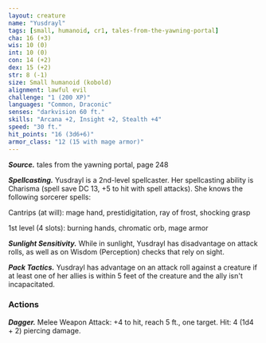 ```yaml
---
layout: creature
name: "Yusdrayl"
tags: [small, humanoid, cr1, tales-from-the-yawning-portal]
cha: 16 (+3)
wis: 10 (0)
int: 10 (0)
con: 14 (+2)
dex: 15 (+2)
str: 8 (-1)
size: Small humanoid (kobold)
alignment: lawful evil
challenge: "1 (200 XP)"
languages: "Common, Draconic"
senses: "darkvision 60 ft."
skills: "Arcana +2, Insight +2, Stealth +4"
speed: "30 ft."
hit_points: "16 (3d6+6)"
armor_class: "12 (15 with mage armor)"
---
```


***Source.*** tales from the yawning portal,  page 248

***Spellcasting.*** Yusdrayl is a 2nd-level spellcaster. Her spellcasting ability is Charisma (spell save DC 13, +5 to hit with spell attacks). She knows the following sorcerer spells:

Cantrips (at will): mage hand, prestidigitation, ray of frost, shocking grasp

1st level (4 slots): burning hands, chromatic orb, mage armor

***Sunlight Sensitivity.*** While in sunlight, Yusdrayl has disadvantage on attack rolls, as well as on Wisdom (Perception) checks that rely on sight.

***Pack Tactics.*** Yusdrayl has advantage on an attack roll against a creature if at least one of her allies is within 5 feet of the creature and the ally isn't incapacitated.

### Actions

***Dagger.*** Melee Weapon Attack: +4 to hit, reach 5 ft., one target. Hit: 4 (1d4 + 2) piercing damage.